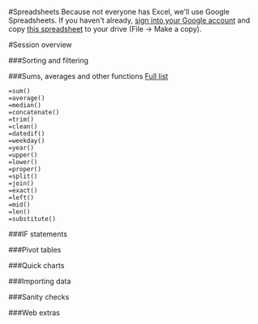 #Spreadsheets
Because not everyone has Excel, we'll use Google Spreadsheets. If you haven't already, <a href="http://drive.google.com">sign into your Google account</a> and copy <a href="https://docs.google.com/spreadsheets/d/1fJ0QS18Zyftld30kdd10AD-ZO9n0f-VDnJKPsxLAmPY/edit?usp=sharing">this spreadsheet</a> to your drive (File -> Make a copy).

#Session overview

###Sorting and filtering

###Sums, averages and other functions
<a href="https://support.google.com/docs/table/25273?hl=en&ref_topic=1361471">Full list</a>

<code>=sum()</code><br>
<code>=average()</code><br>
<code>=median()</code><br>
<code>=concatenate()</code><br>
<code>=trim()</code><br>
<code>=clean()</code><br>
<code>=datedif()</code><br>
<code>=weekday()</code><br>
<code>=year()</code><br>
<code>=upper()</code><br>
<code>=lower()</code><br>
<code>=proper()</code><br>
<code>=split()</code><br>
<code>=join()</code><br>
<code>=exact()</code><br>
<code>=left()</code><br>
<code>=mid()</code><br>
<code>=len()</code><br>
<code>=substitute()</code>

###IF statements

###Pivot tables

###Quick charts

###Importing data

###Sanity checks

###Web extras
